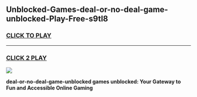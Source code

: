 
## Unblocked-Games-deal-or-no-deal-game-unblocked-Play-Free-s9tl8
<h3>
<a href="https://premium76.site?title=deal-or-no-deal-game-unblocked&ref=23A">CLICK TO PLAY</a></h3>
<hr>

<h3>
<a href="https://premium76.site?title=deal-or-no-deal-game-unblocked&ref=23A">CLICK 2 PLAY</a>
  
</h3>

<a href="https://premium76.site?title=deal-or-no-deal-game-unblocked&ref=23A"><img src="https://clearcache.store/games.png"></a>


**deal-or-no-deal-game-unblocked games unblocked: Your Gateway to Fun and Accessible Online Gaming**
